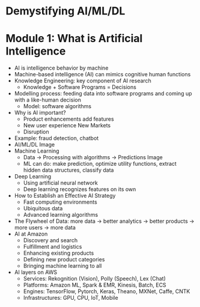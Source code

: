# Demystifying AI/ML/DL

# Module 1: What is Artificial Intelligence
* AI is intelligence behavior by machine
* Machine-based intelligence (AI) can mimics cognitive human functions
* Knowledge Engineering: key component of AI research
  * Knowledge + Software Programs = Decisions
* Modelling process: feeding data into software programs and coming up with a like-human decision
  * Model: software algorithms
* Why is AI important?
  * Product enhancements add features
  * New user experience New Markets
  * Disruption
* Example: fraud detection, chatbot
* AI/ML/DL
Image
* Machine Learning
  * Data -> Processing with algorithms -> Predictions
  Image
  * ML can do: make prediction, optimize utility functions, extract hidden data structures, classify data
* Deep Learning
  * Using artificial neural network
  * Deep learning recognizes features on its own
* How to Establish an Effective AI Strategy
  * Fast computing environments
  * Ubiquitous data
  * Advanced learning algorithms
* The Flywheel of Data: more data -> better analytics -> better products -> more users -> more data
* AI at Amazon
  * Discovery and search
  * Fulfillment and logistics
  * Enhancing existing products
  * Defining new product categories
  * Bringing machine learning to all
* AI layers on AWS
  * Services: Rekognition (Vision), Polly (Speech), Lex (Chat)
  * Platforms: Amazon ML, Spark & EMR, Kinesis, Batch, ECS
  * Engines: TensorFlow, Pytorch, Keras, Theano, MXNet, Caffe, CNTK
  * Infrastructures: GPU, CPU, IoT, Mobile
